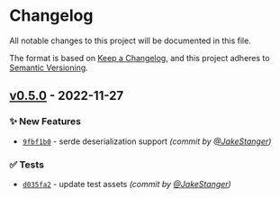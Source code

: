 # Changelog
All notable changes to this project will be documented in this file.

The format is based on [Keep a Changelog](https://keepachangelog.com/en/1.0.0/),
and this project adheres to [Semantic Versioning](https://semver.org/spec/v2.0.0.html).

## [v0.5.0] - 2022-11-27
### :sparkles: New Features
- [`9fbf1b0`](https://github.com/JakeStanger/corn/commit/9fbf1b0c9ca53c14f787a997bbb067d918142b24) - serde deserialization support *(commit by [@JakeStanger](https://github.com/JakeStanger))*

### :white_check_mark: Tests
- [`d035fa2`](https://github.com/JakeStanger/corn/commit/d035fa2fd92a5e62081b7d51a56d63222bb6e73e) - update test assets *(commit by [@JakeStanger](https://github.com/JakeStanger))*


[v0.5.0]: https://github.com/JakeStanger/corn/compare/v0.4.0...v0.5.0